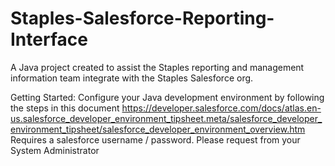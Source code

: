 # Staples-Salesforce-Reporting-Interface
A Java project created to assist the Staples reporting and management information team integrate with the Staples Salesforce org.

Getting Started:
Configure your Java development environment by following the steps in this document https://developer.salesforce.com/docs/atlas.en-us.salesforce_developer_environment_tipsheet.meta/salesforce_developer_environment_tipsheet/salesforce_developer_environment_overview.htm
Requires a salesforce username / password. Please request from your System Administrator
